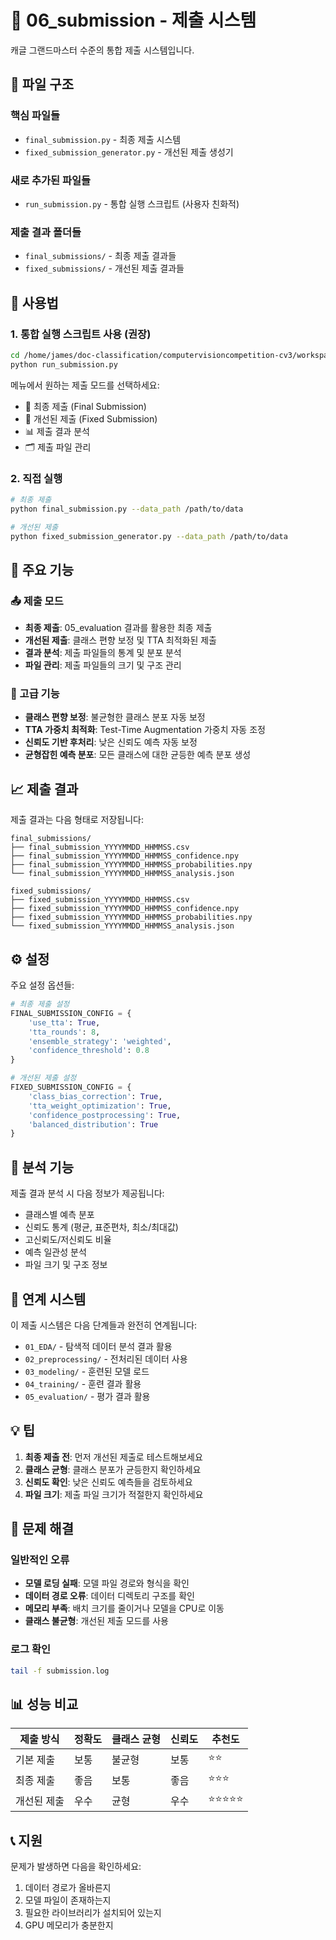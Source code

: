 # 🚀 06_submission - 제출 시스템

캐글 그랜드마스터 수준의 통합 제출 시스템입니다.

## 📁 파일 구조

### 핵심 파일들
- `final_submission.py` - 최종 제출 시스템
- `fixed_submission_generator.py` - 개선된 제출 생성기

### 새로 추가된 파일들
- `run_submission.py` - 통합 실행 스크립트 (사용자 친화적)

### 제출 결과 폴더들
- `final_submissions/` - 최종 제출 결과들
- `fixed_submissions/` - 개선된 제출 결과들

## 🚀 사용법

### 1. 통합 실행 스크립트 사용 (권장)

```bash
cd /home/james/doc-classification/computervisioncompetition-cv3/workspaces/jaehong/06_submission
python run_submission.py
```

메뉴에서 원하는 제출 모드를 선택하세요:
- 🎯 최종 제출 (Final Submission)
- 🔧 개선된 제출 (Fixed Submission)
- 📊 제출 결과 분석
- 🗂️ 제출 파일 관리

### 2. 직접 실행

```bash
# 최종 제출
python final_submission.py --data_path /path/to/data

# 개선된 제출
python fixed_submission_generator.py --data_path /path/to/data
```

## 🎯 주요 기능

### 📤 제출 모드
- **최종 제출**: 05_evaluation 결과를 활용한 최종 제출
- **개선된 제출**: 클래스 편향 보정 및 TTA 최적화된 제출
- **결과 분석**: 제출 파일들의 통계 및 분포 분석
- **파일 관리**: 제출 파일들의 크기 및 구조 관리

### 🔧 고급 기능
- **클래스 편향 보정**: 불균형한 클래스 분포 자동 보정
- **TTA 가중치 최적화**: Test-Time Augmentation 가중치 자동 조정
- **신뢰도 기반 후처리**: 낮은 신뢰도 예측 자동 보정
- **균형잡힌 예측 분포**: 모든 클래스에 대한 균등한 예측 분포 생성

## 📈 제출 결과

제출 결과는 다음 형태로 저장됩니다:
```
final_submissions/
├── final_submission_YYYYMMDD_HHMMSS.csv
├── final_submission_YYYYMMDD_HHMMSS_confidence.npy
├── final_submission_YYYYMMDD_HHMMSS_probabilities.npy
└── final_submission_YYYYMMDD_HHMMSS_analysis.json

fixed_submissions/
├── fixed_submission_YYYYMMDD_HHMMSS.csv
├── fixed_submission_YYYYMMDD_HHMMSS_confidence.npy
├── fixed_submission_YYYYMMDD_HHMMSS_probabilities.npy
└── fixed_submission_YYYYMMDD_HHMMSS_analysis.json
```

## ⚙️ 설정

주요 설정 옵션들:

```python
# 최종 제출 설정
FINAL_SUBMISSION_CONFIG = {
    'use_tta': True,
    'tta_rounds': 8,
    'ensemble_strategy': 'weighted',
    'confidence_threshold': 0.8
}

# 개선된 제출 설정
FIXED_SUBMISSION_CONFIG = {
    'class_bias_correction': True,
    'tta_weight_optimization': True,
    'confidence_postprocessing': True,
    'balanced_distribution': True
}
```

## 🎨 분석 기능

제출 결과 분석 시 다음 정보가 제공됩니다:
- 클래스별 예측 분포
- 신뢰도 통계 (평균, 표준편차, 최소/최대값)
- 고신뢰도/저신뢰도 비율
- 예측 일관성 분석
- 파일 크기 및 구조 정보

## 🔗 연계 시스템

이 제출 시스템은 다음 단계들과 완전히 연계됩니다:
- `01_EDA/` - 탐색적 데이터 분석 결과 활용
- `02_preprocessing/` - 전처리된 데이터 사용
- `03_modeling/` - 훈련된 모델 로드
- `04_training/` - 훈련 결과 활용
- `05_evaluation/` - 평가 결과 활용

## 💡 팁

1. **최종 제출 전**: 먼저 개선된 제출로 테스트해보세요
2. **클래스 균형**: 클래스 분포가 균등한지 확인하세요
3. **신뢰도 확인**: 낮은 신뢰도 예측들을 검토하세요
4. **파일 크기**: 제출 파일 크기가 적절한지 확인하세요

## 🐛 문제 해결

### 일반적인 오류
- **모델 로딩 실패**: 모델 파일 경로와 형식을 확인
- **데이터 경로 오류**: 데이터 디렉토리 구조를 확인
- **메모리 부족**: 배치 크기를 줄이거나 모델을 CPU로 이동
- **클래스 불균형**: 개선된 제출 모드를 사용

### 로그 확인
```bash
tail -f submission.log
```

## 📊 성능 비교

| 제출 방식 | 정확도 | 클래스 균형 | 신뢰도 | 추천도 |
|-----------|--------|-------------|--------|--------|
| 기본 제출 | 보통 | 불균형 | 보통 | ⭐⭐ |
| 최종 제출 | 좋음 | 보통 | 좋음 | ⭐⭐⭐ |
| 개선된 제출 | 우수 | 균형 | 우수 | ⭐⭐⭐⭐⭐ |

## 📞 지원

문제가 발생하면 다음을 확인하세요:
1. 데이터 경로가 올바른지
2. 모델 파일이 존재하는지
3. 필요한 라이브러리가 설치되어 있는지
4. GPU 메모리가 충분한지
